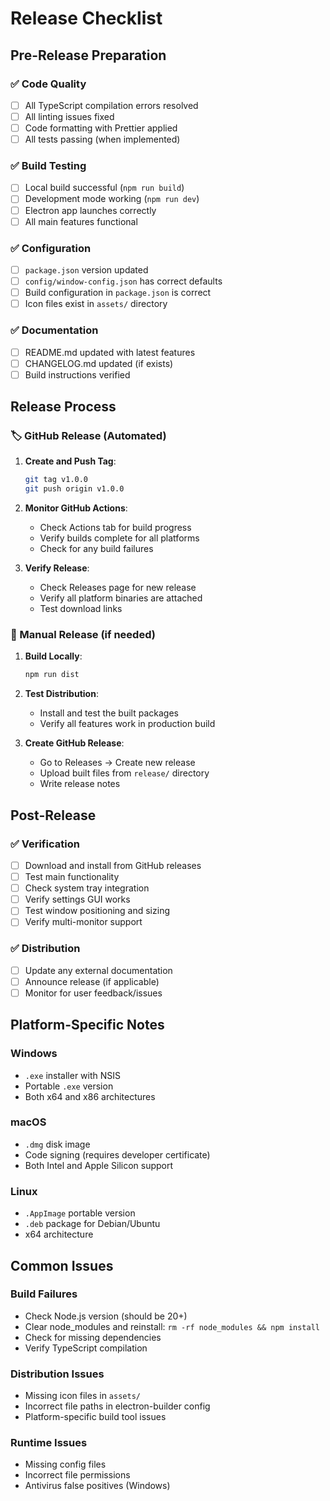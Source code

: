 # Release Checklist

## Pre-Release Preparation

### ✅ Code Quality
- [ ] All TypeScript compilation errors resolved
- [ ] All linting issues fixed
- [ ] Code formatting with Prettier applied
- [ ] All tests passing (when implemented)

### ✅ Build Testing
- [ ] Local build successful (`npm run build`)
- [ ] Development mode working (`npm run dev`)
- [ ] Electron app launches correctly
- [ ] All main features functional

### ✅ Configuration
- [ ] `package.json` version updated
- [ ] `config/window-config.json` has correct defaults
- [ ] Build configuration in `package.json` is correct
- [ ] Icon files exist in `assets/` directory

### ✅ Documentation
- [ ] README.md updated with latest features
- [ ] CHANGELOG.md updated (if exists)
- [ ] Build instructions verified

## Release Process

### 🏷️ GitHub Release (Automated)

1. **Create and Push Tag**:
   ```bash
   git tag v1.0.0
   git push origin v1.0.0
   ```

2. **Monitor GitHub Actions**:
   - Check Actions tab for build progress
   - Verify builds complete for all platforms
   - Check for any build failures

3. **Verify Release**:
   - Check Releases page for new release
   - Verify all platform binaries are attached
   - Test download links

### 🔧 Manual Release (if needed)

1. **Build Locally**:
   ```bash
   npm run dist
   ```

2. **Test Distribution**:
   - Install and test the built packages
   - Verify all features work in production build

3. **Create GitHub Release**:
   - Go to Releases → Create new release
   - Upload built files from `release/` directory
   - Write release notes

## Post-Release

### ✅ Verification
- [ ] Download and install from GitHub releases
- [ ] Test main functionality
- [ ] Check system tray integration
- [ ] Verify settings GUI works
- [ ] Test window positioning and sizing
- [ ] Verify multi-monitor support

### ✅ Distribution
- [ ] Update any external documentation
- [ ] Announce release (if applicable)
- [ ] Monitor for user feedback/issues

## Platform-Specific Notes

### Windows
- `.exe` installer with NSIS
- Portable `.exe` version
- Both x64 and x86 architectures

### macOS
- `.dmg` disk image
- Code signing (requires developer certificate)
- Both Intel and Apple Silicon support

### Linux
- `.AppImage` portable version
- `.deb` package for Debian/Ubuntu
- x64 architecture

## Common Issues

### Build Failures
- Check Node.js version (should be 20+)
- Clear node_modules and reinstall: `rm -rf node_modules && npm install`
- Check for missing dependencies
- Verify TypeScript compilation

### Distribution Issues
- Missing icon files in `assets/`
- Incorrect file paths in electron-builder config
- Platform-specific build tool issues

### Runtime Issues
- Missing config files
- Incorrect file permissions
- Antivirus false positives (Windows)
